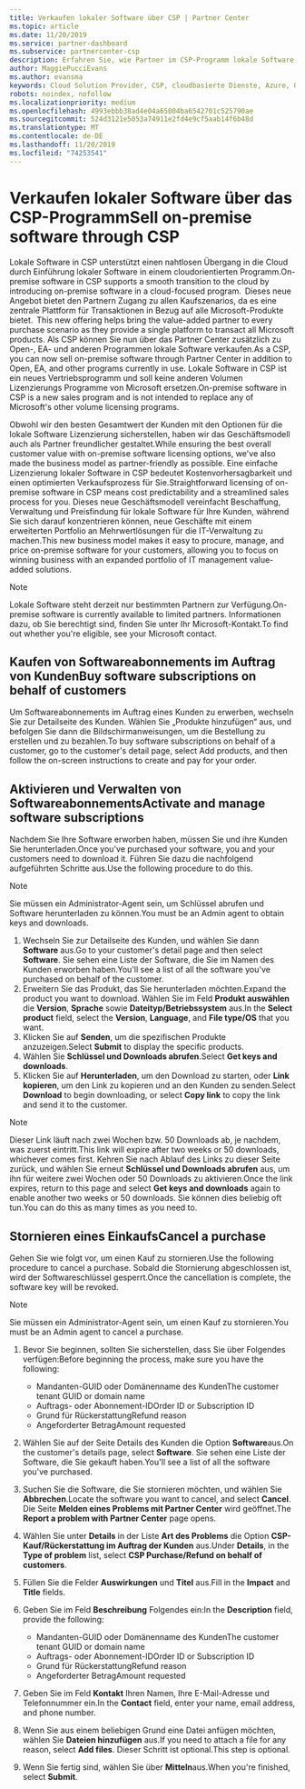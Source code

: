 ```yaml
---
title: Verkaufen lokaler Software über CSP | Partner Center
ms.topic: article
ms.date: 11/20/2019
ms.service: partner-dashboard
ms.subservice: partnercenter-csp
description: Erfahren Sie, wie Partner im CSP-Programm lokale Software Abonnements im Auftrag von Kunden im Partner Center kaufen, verwalten, verkaufen und abbrechen können.
author: MaggiePucciEvans
ms.author: evansma
keywords: Cloud Solution Provider, CSP, cloudbasierte Dienste, Azure, Office 365, Dynamics, CSP-Partner im CSP, direkte Partner, direkter CSP-Partner, indirekter CSP-Händler, direkter CSP, indirekter CSP, direktes Modell, indirektes Modell, indirekter Händler, indirekter Anbieter, Anbieter, Verteiler, Cloud Solution Provider-Programm
robots: noindex, nofollow
ms.localizationpriority: medium
ms.openlocfilehash: 4993ebbb38ad4e04a65004ba6542701c525790ae
ms.sourcegitcommit: 524d3121e5053a74911e2fd4e9cf5aab14f6b48d
ms.translationtype: MT
ms.contentlocale: de-DE
ms.lasthandoff: 11/20/2019
ms.locfileid: "74253541"
---
```

# <a name="sell-on-premise-software-through-csp"></a><span data-ttu-id="82425-104">Verkaufen lokaler Software über das CSP-Programm</span><span class="sxs-lookup"><span data-stu-id="82425-104">Sell on-premise software through CSP</span></span>

<span data-ttu-id="82425-105">Lokale Software in CSP unterstützt einen nahtlosen Übergang in die Cloud durch Einführung lokaler Software in einem cloudorientierten Programm.</span><span class="sxs-lookup"><span data-stu-id="82425-105">On-premise software in CSP supports a smooth transition to the cloud by introducing on-premise software in a cloud-focused program.</span></span><span data-ttu-id="82425-106">  Dieses neue Angebot bietet den Partnern Zugang zu allen Kaufszenarios, da es eine zentrale Plattform für Transaktionen in Bezug auf alle Microsoft-Produkte bietet.</span><span class="sxs-lookup"><span data-stu-id="82425-106">  This new offering helps bring the value-added partner to every purchase scenario as they provide a single platform to transact all Microsoft products.</span></span> <span data-ttu-id="82425-107">Als CSP können Sie nun über das Partner Center zusätzlich zu Open-, EA- und anderen Programmen lokale Software verkaufen.</span><span class="sxs-lookup"><span data-stu-id="82425-107">As a CSP, you can now sell on-premise software through Partner Center in addition to Open, EA, and other programs currently in use.</span></span> <span data-ttu-id="82425-108">Lokale Software in CSP ist ein neues Vertriebsprogramm und soll keine anderen Volumen Lizenzierungs Programme von Microsoft ersetzen.</span><span class="sxs-lookup"><span data-stu-id="82425-108">On-premise software in CSP is a new sales program and is not intended to replace any of Microsoft's other volume licensing programs.</span></span> 
 
<span data-ttu-id="82425-109">Obwohl wir den besten Gesamtwert der Kunden mit den Optionen für die lokale Software Lizenzierung sicherstellen, haben wir das Geschäftsmodell auch als Partner freundlicher gestaltet.</span><span class="sxs-lookup"><span data-stu-id="82425-109">While ensuring the best overall customer value with on-premise software licensing options, we've also made the business model as partner-friendly as possible.</span></span> <span data-ttu-id="82425-110">Eine einfache Lizenzierung lokaler Software in CSP bedeutet Kostenvorhersagbarkeit und einen optimierten Verkaufsprozess für Sie.</span><span class="sxs-lookup"><span data-stu-id="82425-110">Straightforward licensing of on-premise software in CSP means cost predictability and a streamlined sales process for you.</span></span> <span data-ttu-id="82425-111">Dieses neue Geschäftsmodell vereinfacht Beschaffung, Verwaltung und Preisfindung für lokale Software für Ihre Kunden, während Sie sich darauf konzentrieren können, neue Geschäfte mit einem erweiterten Portfolio an Mehrwertlösungen für die IT-Verwaltung zu machen.</span><span class="sxs-lookup"><span data-stu-id="82425-111">This new business model makes it easy to procure, manage, and price on-premise software for your customers, allowing you to focus on winning business with an expanded portfolio of IT management value-added solutions.</span></span> 

>[!NOTE]
><span data-ttu-id="82425-112">Lokale Software steht derzeit nur bestimmten Partnern zur Verfügung.</span><span class="sxs-lookup"><span data-stu-id="82425-112">On-premise software is currently available to limited partners.</span></span> <span data-ttu-id="82425-113">Informationen dazu, ob Sie berechtigt sind, finden Sie unter Ihr Microsoft-Kontakt.</span><span class="sxs-lookup"><span data-stu-id="82425-113">To find out whether you're eligible, see your Microsoft contact.</span></span> 


## <a name="buy-software-subscriptions-on-behalf-of-customers"></a><span data-ttu-id="82425-114">Kaufen von Softwareabonnements im Auftrag von Kunden</span><span class="sxs-lookup"><span data-stu-id="82425-114">Buy software subscriptions on behalf of customers</span></span>

<span data-ttu-id="82425-115">Um Softwareabonnements im Auftrag eines Kunden zu erwerben, wechseln Sie zur Detailseite des Kunden. Wählen Sie „Produkte hinzufügen“ aus, und befolgen Sie dann die Bildschirmanweisungen, um die Bestellung zu erstellen und zu bezahlen.</span><span class="sxs-lookup"><span data-stu-id="82425-115">To buy software subscriptions on behalf of a customer, go to the customer's detail page, select Add products, and then follow the on-screen instructions to create and pay for your order.</span></span>

## <a name="activate-and-manage-software-subscriptions"></a><span data-ttu-id="82425-116">Aktivieren und Verwalten von Softwareabonnements</span><span class="sxs-lookup"><span data-stu-id="82425-116">Activate and manage software subscriptions</span></span>

<span data-ttu-id="82425-117">Nachdem Sie Ihre Software erworben haben, müssen Sie und ihre Kunden Sie herunterladen.</span><span class="sxs-lookup"><span data-stu-id="82425-117">Once you've purchased your software, you and your customers need to download it.</span></span> <span data-ttu-id="82425-118">Führen Sie dazu die nachfolgend aufgeführten Schritte aus.</span><span class="sxs-lookup"><span data-stu-id="82425-118">Use the following procedure to do this.</span></span> 

>[!NOTE]
><span data-ttu-id="82425-119">Sie müssen ein Administrator-Agent sein, um Schlüssel abrufen und Software herunterladen zu können.</span><span class="sxs-lookup"><span data-stu-id="82425-119">You must be an Admin agent to obtain keys and downloads.</span></span> 

1. <span data-ttu-id="82425-120">Wechseln Sie zur Detailseite des Kunden, und wählen Sie dann **Software** aus.</span><span class="sxs-lookup"><span data-stu-id="82425-120">Go to your customer's detail page and then select **Software**.</span></span> <span data-ttu-id="82425-121">Sie sehen eine Liste der Software, die Sie im Namen des Kunden erworben haben.</span><span class="sxs-lookup"><span data-stu-id="82425-121">You'll see a list of all the software you've purchased on behalf of the customer.</span></span> 
2.  <span data-ttu-id="82425-122">Erweitern Sie das Produkt, das Sie herunterladen möchten.</span><span class="sxs-lookup"><span data-stu-id="82425-122">Expand the product you want to download.</span></span> <span data-ttu-id="82425-123">Wählen Sie im Feld **Produkt auswählen** die **Version**, **Sprache** sowie **Dateityp/Betriebssystem** aus.</span><span class="sxs-lookup"><span data-stu-id="82425-123">In the **Select product** field, select the **Version**, **Language**, and **File type/OS** that you want.</span></span> 
3.  <span data-ttu-id="82425-124">Klicken Sie auf **Senden**, um die spezifischen Produkte anzuzeigen.</span><span class="sxs-lookup"><span data-stu-id="82425-124">Select **Submit** to display the specific products.</span></span> 
4.  <span data-ttu-id="82425-125">Wählen Sie **Schlüssel und Downloads abrufen**.</span><span class="sxs-lookup"><span data-stu-id="82425-125">Select **Get keys and downloads**.</span></span> 
5.  <span data-ttu-id="82425-126">Klicken Sie auf **Herunterladen**, um den Download zu starten, oder **Link kopieren**, um den Link zu kopieren und an den Kunden zu senden.</span><span class="sxs-lookup"><span data-stu-id="82425-126">Select **Download** to begin downloading, or select **Copy link** to copy the link and send it to the customer.</span></span> 

>[!NOTE]
><span data-ttu-id="82425-127">Dieser Link läuft nach zwei Wochen bzw. 50 Downloads ab, je nachdem, was zuerst eintritt.</span><span class="sxs-lookup"><span data-stu-id="82425-127">This link will expire after two weeks or 50 downloads, whichever comes first.</span></span> <span data-ttu-id="82425-128">Kehren Sie nach Ablauf des Links zu dieser Seite zurück, und wählen Sie erneut **Schlüssel und Downloads abrufen** aus, um ihn für weitere zwei Wochen oder 50 Downloads zu aktivieren.</span><span class="sxs-lookup"><span data-stu-id="82425-128">Once the link expires, return to this page and select **Get keys and downloads** again to enable another two weeks or 50 downloads.</span></span> <span data-ttu-id="82425-129">Sie können dies beliebig oft tun.</span><span class="sxs-lookup"><span data-stu-id="82425-129">You can do this as many times as you need to.</span></span> 


## <a name="cancel-a-purchase"></a><span data-ttu-id="82425-130">Stornieren eines Einkaufs</span><span class="sxs-lookup"><span data-stu-id="82425-130">Cancel a purchase</span></span>
<span data-ttu-id="82425-131">Gehen Sie wie folgt vor, um einen Kauf zu stornieren.</span><span class="sxs-lookup"><span data-stu-id="82425-131">Use the following procedure to cancel a purchase.</span></span> <span data-ttu-id="82425-132">Sobald die Stornierung abgeschlossen ist, wird der Softwareschlüssel gesperrt.</span><span class="sxs-lookup"><span data-stu-id="82425-132">Once the cancellation is complete, the software key will be revoked.</span></span> 

>[!NOTE]
><span data-ttu-id="82425-133">Sie müssen ein Administrator-Agent sein, um einen Kauf zu stornieren.</span><span class="sxs-lookup"><span data-stu-id="82425-133">You must be an Admin agent to cancel a purchase.</span></span> 

1.  <span data-ttu-id="82425-134">Bevor Sie beginnen, sollten Sie sicherstellen, dass Sie über Folgendes verfügen:</span><span class="sxs-lookup"><span data-stu-id="82425-134">Before beginning the process, make sure you have the following:</span></span> 
    -   <span data-ttu-id="82425-135">Mandanten-GUID oder Domänenname des Kunden</span><span class="sxs-lookup"><span data-stu-id="82425-135">The customer tenant GUID or domain name</span></span>
    -   <span data-ttu-id="82425-136">Auftrags- oder Abonnement-ID</span><span class="sxs-lookup"><span data-stu-id="82425-136">Order ID or Subscription ID</span></span>
    -   <span data-ttu-id="82425-137">Grund für Rückerstattung</span><span class="sxs-lookup"><span data-stu-id="82425-137">Refund reason</span></span>
    -   <span data-ttu-id="82425-138">Angeforderter Betrag</span><span class="sxs-lookup"><span data-stu-id="82425-138">Amount requested</span></span>

2.  <span data-ttu-id="82425-139">Wählen Sie auf der Seite Details des Kunden die Option **Software**aus.</span><span class="sxs-lookup"><span data-stu-id="82425-139">On the customer's details page, select **Software**.</span></span> <span data-ttu-id="82425-140">Sie sehen eine Liste der Software, die Sie gekauft haben.</span><span class="sxs-lookup"><span data-stu-id="82425-140">You'll see a list of all the software you've purchased.</span></span> 

3.  <span data-ttu-id="82425-141">Suchen Sie die Software, die Sie stornieren möchten, und wählen Sie **Abbrechen**.</span><span class="sxs-lookup"><span data-stu-id="82425-141">Locate the software you want to cancel, and select **Cancel**.</span></span> <span data-ttu-id="82425-142">Die Seite **Melden eines Problems mit Partner Center** wird geöffnet.</span><span class="sxs-lookup"><span data-stu-id="82425-142">The **Report a problem with Partner Center** page opens.</span></span> 

4.  <span data-ttu-id="82425-143">Wählen Sie unter **Details** in der Liste **Art des Problems** die Option **CSP-Kauf/Rückerstattung im Auftrag der Kunden** aus.</span><span class="sxs-lookup"><span data-stu-id="82425-143">Under **Details**, in the **Type of problem** list, select **CSP Purchase/Refund on behalf of customers**.</span></span>

5.  <span data-ttu-id="82425-144">Füllen Sie die Felder **Auswirkungen** und **Titel** aus.</span><span class="sxs-lookup"><span data-stu-id="82425-144">Fill in the **Impact** and **Title** fields.</span></span> 

6.  <span data-ttu-id="82425-145">Geben Sie im Feld **Beschreibung** Folgendes ein:</span><span class="sxs-lookup"><span data-stu-id="82425-145">In the **Description** field, provide the following:</span></span> 
    -   <span data-ttu-id="82425-146">Mandanten-GUID oder Domänenname des Kunden</span><span class="sxs-lookup"><span data-stu-id="82425-146">The customer tenant GUID or domain name</span></span>
    -   <span data-ttu-id="82425-147">Auftrags- oder Abonnement-ID</span><span class="sxs-lookup"><span data-stu-id="82425-147">Order ID or Subscription ID</span></span>
    -   <span data-ttu-id="82425-148">Grund für Rückerstattung</span><span class="sxs-lookup"><span data-stu-id="82425-148">Refund reason</span></span>
    -   <span data-ttu-id="82425-149">Angeforderter Betrag</span><span class="sxs-lookup"><span data-stu-id="82425-149">Amount requested</span></span>

7.  <span data-ttu-id="82425-150">Geben Sie im Feld **Kontakt** Ihren Namen, Ihre E-Mail-Adresse und Telefonnummer ein.</span><span class="sxs-lookup"><span data-stu-id="82425-150">In the **Contact** field, enter your name, email address, and phone number.</span></span> 

8.  <span data-ttu-id="82425-151">Wenn Sie aus einem beliebigen Grund eine Datei anfügen möchten, wählen Sie **Dateien hinzufügen** aus.</span><span class="sxs-lookup"><span data-stu-id="82425-151">If you need to attach a file for any reason, select **Add files**.</span></span> <span data-ttu-id="82425-152">Dieser Schritt ist optional.</span><span class="sxs-lookup"><span data-stu-id="82425-152">This step is optional.</span></span> 

9.  <span data-ttu-id="82425-153">Wenn Sie fertig sind, wählen Sie über **Mitteln**aus.</span><span class="sxs-lookup"><span data-stu-id="82425-153">When you're finished, select **Submit**.</span></span>
